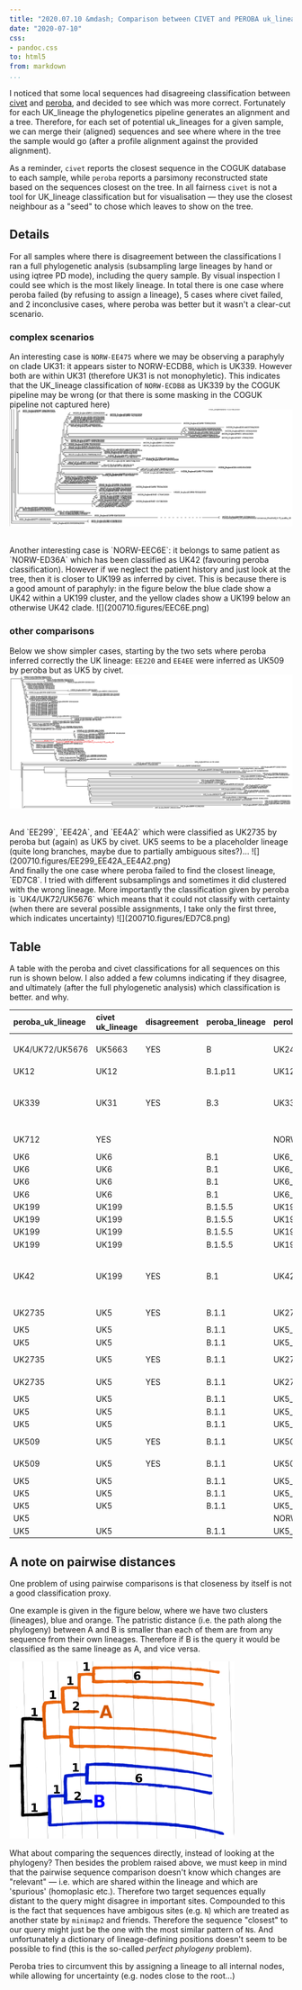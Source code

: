 ```yaml
---
title: "2020.07.10 &mdash; Comparison between CIVET and PEROBA uk_lineage classification"
date: "2020-07-10"
css:
- pandoc.css
to: html5
from: markdown
...
```



I noticed that some local sequences had disagreeing classification between [civet](https://github.com/COG-UK/civet)
 and [peroba](https://github.com/quadram-institute-bioscience/peroba), and decided to see
which was more correct.
Fortunately for each UK_lineage the phylogenetics pipeline generates an alignment and a tree. 
Therefore, for each set of potential uk_lineages for a given sample, we can merge their (aligned) sequences and see
where where in the tree the sample would go (after a profile alignment against the provided alignment).

As a reminder, `civet` reports the closest sequence in the COGUK database to each sample, while `peroba` reports a
parsimony reconstructed state based on the sequences closest on the tree.
In all fairness `civet` is not a tool for UK_lineage classification but for visualisation &mdash; they use the closest neighbour 
as a "seed" to chose which leaves to show on the tree.

## Details

For all samples where there is disagreement between the classifications I ran a full phylogenetic analysis (subsampling
large lineages by hand or using iqtree PD mode), including the query sample. By visual inspection I could see which is
the most likely lineage. 
In total there is one case where peroba failed (by refusing to assign a lineage), 5 cases where civet failed, 
and 2 inconclusive cases, where peroba was better but it wasn't a clear-cut scenario.

### complex scenarios

An interesting case is `NORW-EE475` where we may be observing a paraphyly on clade UK31: it appears sister to
NORW-ECDB8, which is UK339. However both are within UK31 (therefore UK31 is not monophyletic). 
This indicates that the UK_lineage classification of `NORW-ECDB8` as UK339 by the COGUK pipeline may be wrong (or that
there is some masking in the COGUK pipeline not captured here)
![](200710.figures/EE475.png) 


<br>
Another interesting case is `NORW-EEC6E`: it belongs to same patient as `NORW-ED36A` which has been classified as UK42
(favouring peroba classification).
However if we neglect the patient history and just look at the tree, then it is closer to UK199 as inferred by civet.
This is because there is a good amount of paraphyly: in the figure below the blue clade show a UK42 within a UK199
cluster, and the yellow clades show a UK199 below an otherwise UK42 clade. 
![](200710.figures/EEC6E.png)

<br>

### other comparisons
Below we show simpler cases, starting by the two sets where peroba inferred correctly the UK lineage: `EE220` and
`EE4EE` were inferred as UK509 by peroba but as UK5 by civet. 
![](200710.figures/EE220_EE4EE.png)  

<br>
And `EE299`, `EE42A`, and `EE4A2` which were classified as UK2735 by peroba but (again) as UK5 by civet. UK5 seems to be
a placeholder lineage (quite long branches, maybe due to partially ambiguous sites?)... 
![](200710.figures/EE299_EE42A_EE4A2.png)


<br>
And finally the one case where peroba failed to find the closest lineage, `ED7C8`. I tried with different subsamplings and
sometimes it did clustered with the wrong lineage.
More importantly the classification given by peroba is `UK4/UK72/UK5676` which means that it could not classify with
certainty (when there are several possible assignments, I take only the first three, which indicates uncertainty)
![](200710.figures/ED7C8.png)

## Table 
A table with the peroba and civet classifications for all sequences on this run is shown below. I also added a few
columns indicating if they disagree, and ultimately (after the full phylogenetic analysis) which classification is
better. and why. 

peroba_uk_lineage|civet uk_lineage|disagreement|peroba_lineage|peroba_phylotype|central_sample_id|collection_date|patient_group|which is better|comment (from tree)
|:------|:------|:------|:------|:------|:------|:------|:------|:------|------:|
UK4/UK72/UK5676|UK5663|YES|B|UK240_1/UK120_1.3/UK40_1.1|NORW-ED7C8|2020-04-24||civet|closer to 5663, not far from 5676
UK12|UK12||B.1.p11|UK12_1.3|NORW-EE3C3|2020-04-24|||
UK339|UK31|YES|B.3|UK339_1.5|NORW-EE475|2020-06-23||Peroba|closest in tree to UK339 but both within UK31 clade
|UK712|YES|||NORW-EEB61|2020-06-28|NORW-ED85C||patient_group not classified
UK6|UK6||B.1|UK6_1.1|NORW-EE27B|2020-04-24|||
UK6|UK6||B.1|UK6_1.1.1|NORW-EE2B7|2020-04-23|||
UK6|UK6||B.1|UK6_1.1|NORW-EE554|2020-04-24|||
UK6|UK6||B.1|UK6_1.1.1|NORW-EE800|2020-04-24|||
UK199|UK199||B.1.5.5|UK199_1.1|NORW-EE24E|2020-04-24|||
UK199|UK199||B.1.5.5|UK199_1|NORW-EE2E4|2020-04-24|||
UK199|UK199||B.1.5.5|UK199_1|NORW-EE369|2020-04-24|||
UK199|UK199||B.1.5.5|UK199_1.1|NORW-EE41B|2020-04-24|||
UK42|UK199|YES|B.1|UK42_1|NORW-EEC6E|2020-06-29|NORW-ED36A|peroba|patient_group is UK42 but sequence closer to UK199 
UK2735|UK5|YES|B.1.1|UK2735_1.17.1|NORW-EE299|2020-04-24||peroba|flatly within UK2735
UK5|UK5||B.1.1|UK5_1.285|NORW-EE30F|2020-04-24|||
UK5|UK5||B.1.1|UK5_1.1|NORW-EE4DF|2020-06-25|||
UK2735|UK5|YES|B.1.1|UK2735_1.17|NORW-EE42A|2020-04-24||peroba|flatly within UK2735
UK2735|UK5|YES|B.1.1|UK2735_1.17.1|NORW-EE4A2|2020-04-24||peroba|flatly within UK2735
UK5|UK5||B.1.1|UK5_1.202.1|NORW-EE23F|2020-04-24|||
UK5|UK5||B.1.1|UK5_1.202.1|NORW-EE40C|2020-04-24|||
UK5|UK5||B.1.1|UK5_1.202.1|NORW-EE439|2020-04-24|||
UK509|UK5|YES|B.1.1|UK509_1|NORW-EE4EE|2020-04-23||peroba|flatly within UK509
UK509|UK5|YES|B.1.1|UK509_1|NORW-EE220|2020-04-24||peroba|flatly within UK509
UK5|UK5||B.1.1|UK5_1.3.1|NORW-EE69D|2020-04-24|||
UK5|UK5||B.1.1|UK5_1.221|NORW-EE26C|2020-04-23|||
UK5|UK5||B.1.1|UK5_1.176.1|NORW-EE4FD|2020-04-24|||
|UK5||||NORW-EE4C0|2020-04-24|||
UK5|UK5||B.1.1|UK5_1|NORW-EE545|2020-04-24|||

## A note on pairwise distances
One problem of using pairwise comparisons is that closeness by itself is not a good classification proxy. 
<!--Silhouette scores and other clustering goodness-of-fit measures use all distances, for instance.  -->
One example is given in the figure below, where we have two clusters (lineages), blue and orange. 
The patristic distance (i.e. the path along the phylogeny) between A and B is smaller than each of them are from any sequence from
their own lineages.
Therefore if B is the query it would be classified as the same lineage as A, and vice versa.

![](200710.figures/patristic.png)

What about comparing the sequences directly, instead of looking at the phylogeny? 
Then besides the problem raised above, we must keep in mind that the pairwise sequence 
comparison doesn't know which changes are "relevant" &mdash; i.e. which are shared within the lineage and which are
'spurious' (homoplasic etc.).
Therefore two target sequences equally distant to the query might disagree in important sites.
Compounded to this is the fact that sequences have ambigous sites (e.g. `N`) which are treated as another state by
`minimap2` and friends.
Therefore the sequence "closest" to our query might just be the one with the most similar pattern of `N`s. 
And unfortunately a dictionary of lineage-defining positions doesn't seem to be possible to find (this is the so-called
*perfect phylogeny* problem).


Peroba tries to circumvent this by assigning a lineage to all internal nodes, while allowing for uncertainty (e.g.
nodes close to the root...)
<!--(that is why all modern phylogenetic methods were developed in the first place!)-->
